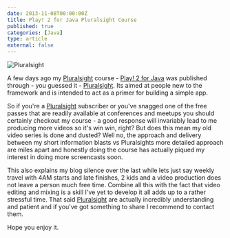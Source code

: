 ```yaml
---
date: 2013-11-08T00:00:00Z
title: Play! 2 for Java Pluralsight Course
published: true
categories: [Java]
type: article
external: false
---
```

![Pluralsight](/images/blog/pluralsight.png)

A few days ago my [Pluralsight](http://pluralsight.com) course - [Play! 2 for Java](http://pluralsight.com/training/Courses/TableOfContents/play-2-java) was published
through - you guessed it - [Pluralsight](http://pluralsight.com).  Its aimed at people new to the framework and is intended to act as a primer for building a simple app.

So if you're a [Pluralsight](http://pluralsight.com) subscriber or you've snagged one of the free passes that are readily available at conferences
and meetups you should certainly checkout my course - a good response will invariably lead to me producing more videos so it's win win, right?  But
does this mean my old video series is done and dusted?  Well no, the approach and delivery between my short information blasts vs Pluralsights
more detailed approach are miles apart and honestly doing the course has actually piqued my interest in doing more screencasts soon.

This also explains my blog silence over the last while lets just say weekly travel with 4AM starts and late finishes, 2 kids and a video production
does not leave a person much free time.  Combine all this with the fact that video editing and mixing is a skill I've yet to develop it all adds
up to a rather stressful time.  That said [Pluralsight](http://pluralsight.com) are actually incredibly understanding and patient and if you've got something to share I
recommend to contact them.

Hope you enjoy it.